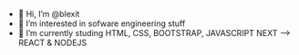 - 👋 Hi, I’m @blexit
- 👀 I’m interested in sofware engineering stuff 
- 🌱 I’m currently studing HTML, CSS, BOOTSTRAP, JAVASCRIPT NEXT --> REACT & NODEJS


<!---
blexit/blexit is a ✨ special ✨ repository because its `README.md` (this file) appears on your GitHub profile.
You can click the Preview link to take a look at your changes.
--->
